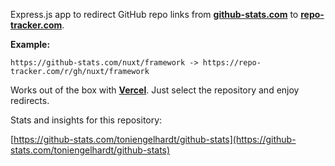 Express.js app to redirect GitHub repo links from
**<a href="https://github-stats.com" title="GitHub Stats – Link redirection" target="_blank">github-stats.com</a>** to
**<a href="https://repo-tracker.com" title="RepoTracker – Better GitHub stats and insights" target="_blank">repo-tracker.com</a>**.

**Example:**

```
https://github-stats.com/nuxt/framework -> https://repo-tracker.com/r/gh/nuxt/framework
```

Works out of the box with <b><a href="https://vercel.com" title="Vercel" target="_blank">Vercel</a></b>. Just select the repository and enjoy redirects.

Stats and insights for this repository: 

[https://github-stats.com/toniengelhardt/github-stats](https://github-stats.com/toniengelhardt/github-stats)
